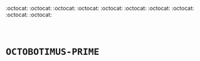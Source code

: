 :octocat: :octocat: :octocat: :octocat: :octocat: :octocat: :octocat: :octocat: :octocat: :octocat:

<code>

# OCTOBOTIMUS-PRIME

</code>
